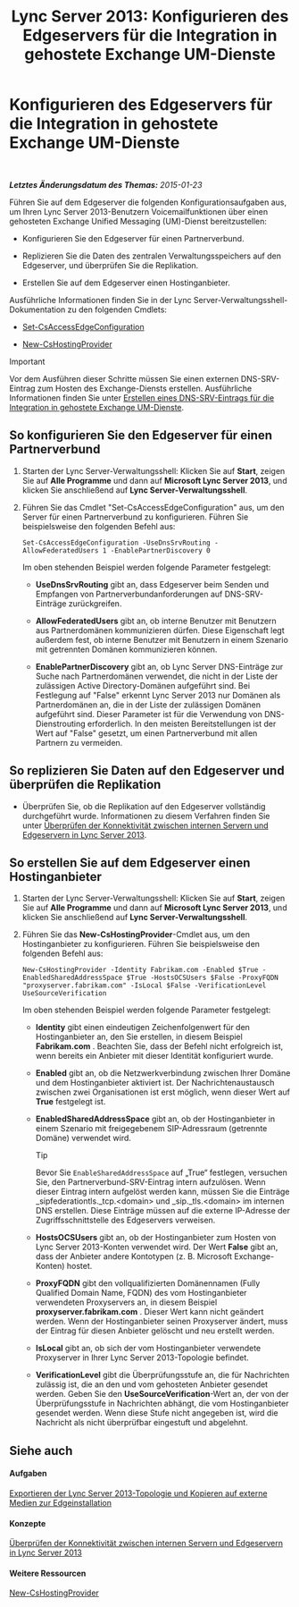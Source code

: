 ﻿---
title: 'Lync Server 2013: Konfigurieren des Edgeservers für die Integration in gehostete Exchange UM-Dienste'
TOCTitle: Konfigurieren des Edgeservers für die Integration in gehostete Exchange UM-Dienste
ms:assetid: ede3f2f9-f412-418e-a705-8d8ec98176c5
ms:mtpsurl: https://technet.microsoft.com/de-de/library/Gg399075(v=OCS.15)
ms:contentKeyID: 49295818
ms.date: 05/19/2016
mtps_version: v=OCS.15
ms.translationtype: HT
---

# Konfigurieren des Edgeservers für die Integration in gehostete Exchange UM-Dienste

 

_**Letztes Änderungsdatum des Themas:** 2015-01-23_

Führen Sie auf dem Edgeserver die folgenden Konfigurationsaufgaben aus, um Ihren Lync Server 2013-Benutzern Voicemailfunktionen über einen gehosteten Exchange Unified Messaging (UM)-Dienst bereitzustellen:

  - Konfigurieren Sie den Edgeserver für einen Partnerverbund.

  - Replizieren Sie die Daten des zentralen Verwaltungsspeichers auf den Edgeserver, und überprüfen Sie die Replikation.

  - Erstellen Sie auf dem Edgeserver einen Hostinganbieter.

Ausführliche Informationen finden Sie in der Lync Server-Verwaltungsshell-Dokumentation zu den folgenden Cmdlets:

  - [Set-CsAccessEdgeConfiguration](https://docs.microsoft.com/en-us/powershell/module/skype/Set-CsAccessEdgeConfiguration)

  - [New-CsHostingProvider](https://docs.microsoft.com/en-us/powershell/module/skype/New-CsHostingProvider)


> [!IMPORTANT]
> Vor dem Ausführen dieser Schritte müssen Sie einen externen DNS-SRV-Eintrag zum Hosten des Exchange-Diensts erstellen. Ausführliche Informationen finden Sie unter <A href="lync-server-2013-create-a-dns-srv-record-for-integration-with-hosted-exchange-um.md">Erstellen eines DNS-SRV-Eintrags für die Integration in gehostete Exchange UM-Dienste</A>.



## So konfigurieren Sie den Edgeserver für einen Partnerverbund

1.  Starten der Lync Server-Verwaltungsshell: Klicken Sie auf **Start**, zeigen Sie auf **Alle Programme** und dann auf **Microsoft Lync Server 2013**, und klicken Sie anschließend auf **Lync Server-Verwaltungsshell**.

2.  Führen Sie das Cmdlet "Set-CsAccessEdgeConfiguration" aus, um den Server für einen Partnerverbund zu konfigurieren. Führen Sie beispielsweise den folgenden Befehl aus:
    
        Set-CsAccessEdgeConfiguration -UseDnsSrvRouting -AllowFederatedUsers 1 -EnablePartnerDiscovery 0
    
    Im oben stehenden Beispiel werden folgende Parameter festgelegt:
    
      - **UseDnsSrvRouting** gibt an, dass Edgeserver beim Senden und Empfangen von Partnerverbundanforderungen auf DNS-SRV-Einträge zurückgreifen.
    
      - **AllowFederatedUsers** gibt an, ob interne Benutzer mit Benutzern aus Partnerdomänen kommunizieren dürfen. Diese Eigenschaft legt außerdem fest, ob interne Benutzer mit Benutzern in einem Szenario mit getrennten Domänen kommunizieren können.
    
      - **EnablePartnerDiscovery** gibt an, ob Lync Server DNS-Einträge zur Suche nach Partnerdomänen verwendet, die nicht in der Liste der zulässigen Active Directory-Domänen aufgeführt sind. Bei Festlegung auf "False" erkennt Lync Server 2013 nur Domänen als Partnerdomänen an, die in der Liste der zulässigen Domänen aufgeführt sind. Dieser Parameter ist für die Verwendung von DNS-Dienstrouting erforderlich. In den meisten Bereitstellungen ist der Wert auf "False" gesetzt, um einen Partnerverbund mit allen Partnern zu vermeiden.

## So replizieren Sie Daten auf den Edgeserver und überprüfen die Replikation

  - Überprüfen Sie, ob die Replikation auf den Edgeserver vollständig durchgeführt wurde. Informationen zu diesem Verfahren finden Sie unter [Überprüfen der Konnektivität zwischen internen Servern und Edgeservern in Lync Server 2013](lync-server-2013-verify-connectivity-between-internal-servers-and-edge-servers.md).

## So erstellen Sie auf dem Edgeserver einen Hostinganbieter

1.  Starten der Lync Server-Verwaltungsshell: Klicken Sie auf **Start**, zeigen Sie auf **Alle Programme** und dann auf **Microsoft Lync Server 2013**, und klicken Sie anschließend auf **Lync Server-Verwaltungsshell**.

2.  Führen Sie das **New-CsHostingProvider**-Cmdlet aus, um den Hostinganbieter zu konfigurieren. Führen Sie beispielsweise den folgenden Befehl aus:
    
        New-CsHostingProvider -Identity Fabrikam.com -Enabled $True -EnabledSharedAddressSpace $True -HostsOCSUsers $False -ProxyFQDN "proxyserver.fabrikam.com" -IsLocal $False -VerificationLevel UseSourceVerification
    
    Im oben stehenden Beispiel werden folgende Parameter festgelegt:
    
      - **Identity** gibt einen eindeutigen Zeichenfolgenwert für den Hostinganbieter an, den Sie erstellen, in diesem Beispiel **Fabrikam.com** . Beachten Sie, dass der Befehl nicht erfolgreich ist, wenn bereits ein Anbieter mit dieser Identität konfiguriert wurde.
    
      - **Enabled** gibt an, ob die Netzwerkverbindung zwischen Ihrer Domäne und dem Hostinganbieter aktiviert ist. Der Nachrichtenaustausch zwischen zwei Organisationen ist erst möglich, wenn dieser Wert auf **True** festgelegt ist.
    
      - **EnabledSharedAddressSpace** gibt an, ob der Hostinganbieter in einem Szenario mit freigegebenem SIP-Adressraum (getrennte Domäne) verwendet wird.
        

        > [!TIP]
        > Bevor Sie <CODE>EnableSharedAddressSpace</CODE> auf „True“ festlegen, versuchen Sie, den Partnerverbund-SRV-Eintrag intern aufzulösen. Wenn dieser Eintrag intern aufgelöst werden kann, müssen Sie die Einträge _sipfederationtls._tcp.&lt;domain&gt; und _sip._tls.&lt;domain&gt; im internen DNS erstellen. Diese Einträge müssen auf die externe IP-Adresse der Zugriffsschnittstelle des Edgeservers verweisen.

    
      - **HostsOCSUsers** gibt an, ob der Hostinganbieter zum Hosten von Lync Server 2013-Konten verwendet wird. Der Wert **False** gibt an, dass der Anbieter andere Kontotypen (z. B. Microsoft Exchange-Konten) hostet.
    
      - **ProxyFQDN** gibt den vollqualifizierten Domänennamen (Fully Qualified Domain Name, FQDN) des vom Hostinganbieter verwendeten Proxyservers an, in diesem Beispiel **proxyserver.fabrikam.com** . Dieser Wert kann nicht geändert werden. Wenn der Hostinganbieter seinen Proxyserver ändert, muss der Eintrag für diesen Anbieter gelöscht und neu erstellt werden.
    
      - **IsLocal** gibt an, ob sich der vom Hostinganbieter verwendete Proxyserver in Ihrer Lync Server 2013-Topologie befindet.
    
      - **VerificationLevel** gibt die Überprüfungsstufe an, die für Nachrichten zulässig ist, die an den und vom gehosteten Anbieter gesendet werden. Geben Sie den **UseSourceVerification**-Wert an, der von der Überprüfungsstufe in Nachrichten abhängt, die vom Hostinganbieter gesendet werden. Wenn diese Stufe nicht angegeben ist, wird die Nachricht als nicht überprüfbar eingestuft und abgelehnt.

## Siehe auch

#### Aufgaben

[Exportieren der Lync Server 2013-Topologie und Kopieren auf externe Medien zur Edgeinstallation](lync-server-2013-export-your-topology-and-copy-it-to-external-media-for-edge-installation.md)  

#### Konzepte

[Überprüfen der Konnektivität zwischen internen Servern und Edgeservern in Lync Server 2013](lync-server-2013-verify-connectivity-between-internal-servers-and-edge-servers.md)  

#### Weitere Ressourcen

[New-CsHostingProvider](https://docs.microsoft.com/en-us/powershell/module/skype/New-CsHostingProvider)

